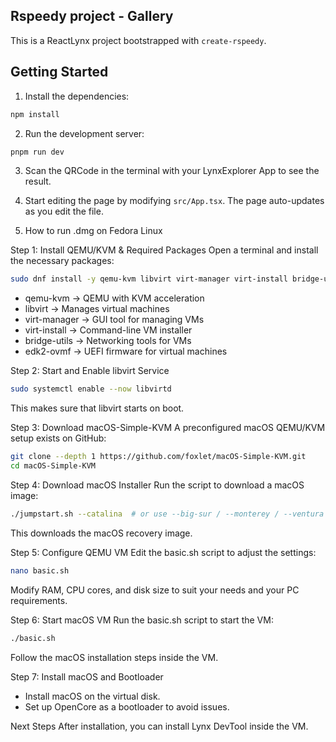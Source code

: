 ## Rspeedy project - Gallery

This is a ReactLynx project bootstrapped with `create-rspeedy`.

## Getting Started

1. Install the dependencies:

```bash
npm install
```

2. Run the development server:

```bash
pnpm run dev
```

3. Scan the QRCode in the terminal with your LynxExplorer App to see the result.

4. Start editing the page by modifying `src/App.tsx`. The page auto-updates as you edit the file.


5. How to run .dmg on Fedora Linux

Step 1: Install QEMU/KVM & Required Packages
Open a terminal and install the necessary packages:
```bash
sudo dnf install -y qemu-kvm libvirt virt-manager virt-install bridge-utils edk2-ovmf
```
- qemu-kvm → QEMU with KVM acceleration
- libvirt → Manages virtual machines
- virt-manager → GUI tool for managing VMs
- virt-install → Command-line VM installer
- bridge-utils → Networking tools for VMs
- edk2-ovmf → UEFI firmware for virtual machines

Step 2: Start and Enable libvirt Service
```bash
sudo systemctl enable --now libvirtd
```
This makes sure that libvirt starts on boot.

Step 3: Download macOS-Simple-KVM
A preconfigured macOS QEMU/KVM setup exists on GitHub:
```bash
git clone --depth 1 https://github.com/foxlet/macOS-Simple-KVM.git
cd macOS-Simple-KVM
```

Step 4: Download macOS Installer
Run the script to download a macOS image:
```bash
./jumpstart.sh --catalina  # or use --big-sur / --monterey / --ventura
```
This downloads the macOS recovery image.

Step 5: Configure QEMU VM
Edit the basic.sh script to adjust the settings:
```bash
nano basic.sh
```
Modify RAM, CPU cores, and disk size to suit your needs and your PC requirements.

Step 6: Start macOS VM
Run the basic.sh script to start the VM:
```bash
./basic.sh
```
Follow the macOS installation steps inside the VM.

Step 7: Install macOS and Bootloader
- Install macOS on the virtual disk.
- Set up OpenCore as a bootloader to avoid issues.

Next Steps
After installation, you can install Lynx DevTool inside the VM.
